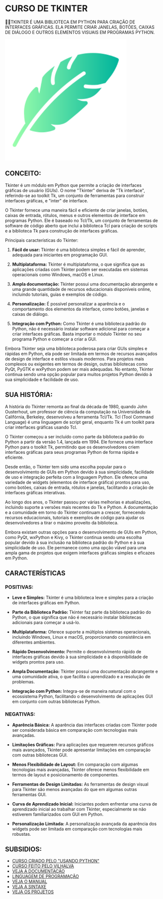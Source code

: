 # CURSO DE TKINTER
👨‍⚖️TKINTER É UMA BIBLIOTECA EM PYTHON PARA CRIAÇÃO DE INTERFACES GRÁFICAS. ELA PERMITE CRIAR JANELAS, BOTÕES, CAIXAS DE DIÁLOGO E OUTROS ELEMENTOS VISUAIS EM PROGRAMAS PYTHON.

<img src="IMAGEM.png" align="center" width="400"> <br>

## CONCEITO:
Tkinter é um módulo em Python que permite a criação de interfaces gráficas de usuário (GUIs). O nome "Tkinter" deriva de "Tk interface", referindo-se ao toolkit Tk, um conjunto de ferramentas para construir interfaces gráficas, e "inter" de interface.

O Tkinter fornece uma maneira fácil e eficiente de criar janelas, botões, caixas de entrada, rótulos, menus e outros elementos de interface em programas Python. Ele é baseado no Tcl/Tk, um conjunto de ferramentas de software de código aberto que inclui a biblioteca Tcl para criação de scripts e a biblioteca Tk para construção de interfaces gráficas.

Principais características do Tkinter:

1. **Fácil de usar:** Tkinter é uma biblioteca simples e fácil de aprender, adequada para iniciantes em programação GUI.

2. **Multiplataforma:** Tkinter é multiplataforma, o que significa que as aplicações criadas com Tkinter podem ser executadas em sistemas operacionais como Windows, macOS e Linux.

3. **Ampla documentação:** Tkinter possui uma documentação abrangente e uma grande quantidade de recursos educacionais disponíveis online, incluindo tutoriais, guias e exemplos de código.

4. **Personalização:** É possível personalizar a aparência e o comportamento dos elementos da interface, como botões, janelas e caixas de diálogo.

5. **Integração com Python:** Como Tkinter é uma biblioteca padrão do Python, não é necessário instalar software adicional para começar a criar interfaces gráficas. Basta importar o módulo Tkinter no seu programa Python e começar a criar a GUI.

Embora Tkinter seja uma biblioteca poderosa para criar GUIs simples e rápidas em Python, ela pode ser limitada em termos de recursos avançados de design de interface e estilos visuais modernos. Para projetos mais complexos ou exigentes em termos de design, outras bibliotecas como PyQt, PyGTK e wxPython podem ser mais adequadas. No entanto, Tkinter continua sendo uma opção popular para muitos projetos Python devido à sua simplicidade e facilidade de uso.

## SUA HISTÓRIA:
A história do Tkinter remonta ao final da década de 1980, quando John Ousterhout, um professor de ciência da computação na Universidade da Califórnia, Berkeley, desenvolveu a ferramenta Tcl/Tk. Tcl (Tool Command Language) é uma linguagem de script geral, enquanto Tk é um toolkit para criar interfaces gráficas usando Tcl.

O Tkinter começou a ser incluído como parte da biblioteca padrão do Python a partir da versão 1.4, lançada em 1994. Ele fornece uma interface Python para o toolkit Tk, permitindo que os desenvolvedores criem interfaces gráficas para seus programas Python de forma rápida e eficiente.

Desde então, o Tkinter tem sido uma escolha popular para o desenvolvimento de GUIs em Python devido à sua simplicidade, facilidade de uso e integração perfeita com a linguagem Python. Ele oferece uma variedade de widgets (elementos de interface gráfica) prontos para uso, como botões, caixas de entrada, rótulos e janelas, facilitando a criação de interfaces gráficas interativas.

Ao longo dos anos, o Tkinter passou por várias melhorias e atualizações, incluindo suporte a versões mais recentes do Tk e Python. A documentação e a comunidade em torno do Tkinter continuam a crescer, fornecendo recursos educacionais, tutoriais e exemplos de código para ajudar os desenvolvedores a tirar o máximo proveito da biblioteca.

Embora existam outras opções para o desenvolvimento de GUIs em Python, como PyQt, wxPython e Kivy, o Tkinter continua sendo uma escolha popular devido à sua inclusão na biblioteca padrão do Python e à sua simplicidade de uso. Ele permanece como uma opção viável para uma ampla gama de projetos que exigem interfaces gráficas simples e eficazes em Python.

## CARACTERÍSTICAS
### POSITIVAS:
- **Leve e Simples:** Tkinter é uma biblioteca leve e simples para a criação de interfaces gráficas em Python.

- **Parte da Biblioteca Padrão:** Tkinter faz parte da biblioteca padrão do Python, o que significa que não é necessário instalar bibliotecas adicionais para começar a usá-lo.

- **Multiplataforma:** Oferece suporte a múltiplos sistemas operacionais, incluindo Windows, Linux e macOS, proporcionando consistência em diferentes ambientes.

- **Rápido Desenvolvimento:** Permite o desenvolvimento rápido de interfaces gráficas devido à sua simplicidade e à disponibilidade de widgets prontos para uso.

- **Ampla Documentação:** Tkinter possui uma documentação abrangente e uma comunidade ativa, o que facilita o aprendizado e a resolução de problemas.

- **Integração com Python:** Integra-se de maneira natural com o ecossistema Python, facilitando o desenvolvimento de aplicações GUI em conjunto com outras bibliotecas Python.

### NEGATIVAS:
- **Aparência Básica:** A aparência das interfaces criadas com Tkinter pode ser considerada básica em comparação com tecnologias mais avançadas.

- **Limitações Gráficas:** Para aplicações que requerem recursos gráficos mais avançados, Tkinter pode apresentar limitações em comparação com outras bibliotecas GUI.

- **Menos Flexibilidade de Layout:** Em comparação com algumas tecnologias mais avançadas, Tkinter oferece menos flexibilidade em termos de layout e posicionamento de componentes.

- **Ferramentas de Design Limitadas:** As ferramentas de design visual para Tkinter são menos avançadas do que em algumas outras ferramentas GUI.

- **Curva de Aprendizado Inicial:** Iniciantes podem enfrentar uma curva de aprendizado inicial ao trabalhar com Tkinter, especialmente se não estiverem familiarizados com GUI em Python.

- **Personalização Limitada:** A personalização avançada da aparência dos widgets pode ser limitada em comparação com tecnologias mais robustas.

## SUBSIDIOS:
- [CURSO CRIADO PELO "USANDO PYTHON"](https://youtube.com/playlist?list=PLGFzROSPU9oWZZNGPJvyWO4JAnHGPNVEt&si=N4T2p31RGGu4R845)
- [CURSO FEITO PELO VILHALVA](https://github.com/VILHALVA)
- [VEJA A DOCUMENTAÇÃO](https://docs.python.org/pt-br/3/library/tk.html)
- [LINGUAGEM DE PROGRAMAÇÃO](https://github.com/VILHALVA/CURSO-DE-PYTHON)
- [VEJA O MANUAL](./MANUAl.md)
- [VEJA A SINTAXE](./SINTAXE.md)
- [VEJA OS PROJETOS](https://github.com/VILHALVA?tab=repositories&q=+topic:TKINTER)

